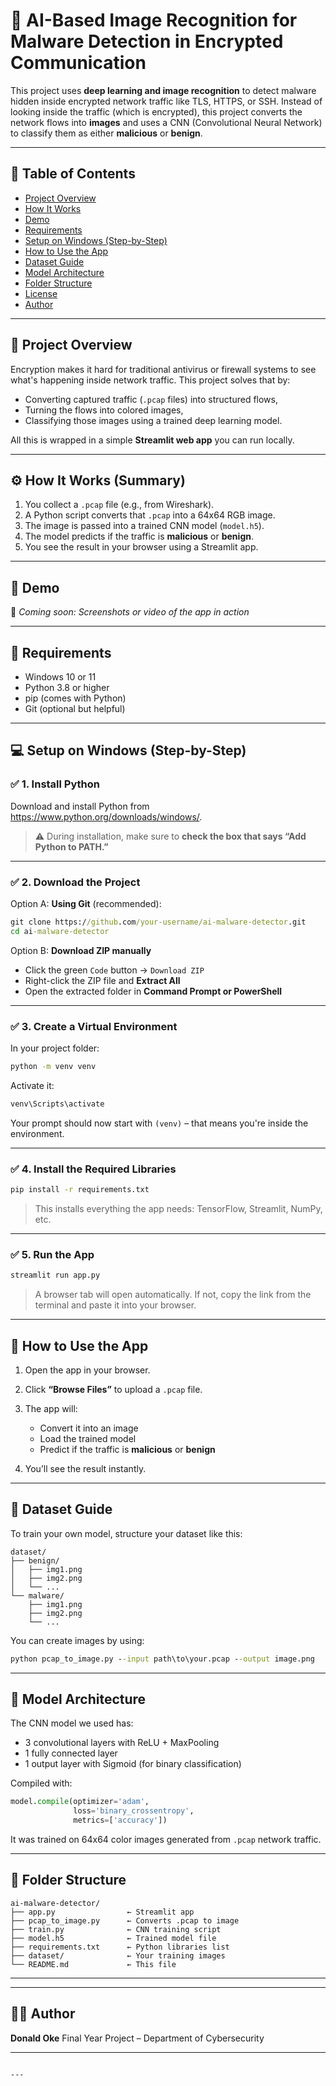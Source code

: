 # 🔐 AI-Based Image Recognition for Malware Detection in Encrypted Communication

This project uses **deep learning and image recognition** to detect malware hidden inside encrypted network traffic like TLS, HTTPS, or SSH. Instead of looking inside the traffic (which is encrypted), this project converts the network flows into **images** and uses a CNN (Convolutional Neural Network) to classify them as either **malicious** or **benign**.

---

## 📌 Table of Contents

- [Project Overview](#project-overview)
- [How It Works](#how-it-works)
- [Demo](#demo)
- [Requirements](#requirements)
- [Setup on Windows (Step-by-Step)](#setup-on-windows-step-by-step)
- [How to Use the App](#how-to-use-the-app)
- [Dataset Guide](#dataset-guide)
- [Model Architecture](#model-architecture)
- [Folder Structure](#folder-structure)
- [License](#license)
- [Author](#author)

---

## 📖 Project Overview

Encryption makes it hard for traditional antivirus or firewall systems to see what's happening inside network traffic. This project solves that by:
- Converting captured traffic (`.pcap` files) into structured flows,
- Turning the flows into colored images,
- Classifying those images using a trained deep learning model.

All this is wrapped in a simple **Streamlit web app** you can run locally.

---

## ⚙️ How It Works (Summary)

1. You collect a `.pcap` file (e.g., from Wireshark).
2. A Python script converts that `.pcap` into a 64x64 RGB image.
3. The image is passed into a trained CNN model (`model.h5`).
4. The model predicts if the traffic is **malicious** or **benign**.
5. You see the result in your browser using a Streamlit app.

---

## 🎥 Demo

📸 *Coming soon: Screenshots or video of the app in action*

---

## 🧰 Requirements

- Windows 10 or 11
- Python 3.8 or higher
- pip (comes with Python)
- Git (optional but helpful)

---

## 💻 Setup on Windows (Step-by-Step)

### ✅ 1. Install Python

Download and install Python from https://www.python.org/downloads/windows/.

> ⚠️ During installation, make sure to **check the box that says “Add Python to PATH.”**

---

### ✅ 2. Download the Project

Option A: **Using Git** (recommended):

```cmd
git clone https://github.com/your-username/ai-malware-detector.git
cd ai-malware-detector

````

Option B: **Download ZIP manually**

* Click the green `Code` button → `Download ZIP`
* Right-click the ZIP file and **Extract All**
* Open the extracted folder in **Command Prompt or PowerShell**

---

### ✅ 3. Create a Virtual Environment

In your project folder:

```cmd
python -m venv venv
```

Activate it:

```cmd
venv\Scripts\activate
```

Your prompt should now start with `(venv)` – that means you're inside the environment.

---

### ✅ 4. Install the Required Libraries

```cmd
pip install -r requirements.txt
```

> This installs everything the app needs: TensorFlow, Streamlit, NumPy, etc.

---

### ✅ 5. Run the App

```cmd
streamlit run app.py
```

> A browser tab will open automatically. If not, copy the link from the terminal and paste it into your browser.

---

## 🧪 How to Use the App

1. Open the app in your browser.
2. Click **“Browse Files”** to upload a `.pcap` file.
3. The app will:

   * Convert it into an image
   * Load the trained model
   * Predict if the traffic is **malicious** or **benign**
4. You’ll see the result instantly.

---

## 📁 Dataset Guide

To train your own model, structure your dataset like this:

```
dataset/
├── benign/
│   ├── img1.png
│   ├── img2.png
│   └── ...
└── malware/
    ├── img1.png
    ├── img2.png
    └── ...
```

You can create images by using:

```cmd
python pcap_to_image.py --input path\to\your.pcap --output image.png
```

---

## 🧠 Model Architecture

The CNN model we used has:

* 3 convolutional layers with ReLU + MaxPooling
* 1 fully connected layer
* 1 output layer with Sigmoid (for binary classification)

Compiled with:

```python
model.compile(optimizer='adam',
              loss='binary_crossentropy',
              metrics=['accuracy'])
```

It was trained on 64x64 color images generated from `.pcap` network traffic.

---

## 📂 Folder Structure

```
ai-malware-detector/
├── app.py                ← Streamlit app
├── pcap_to_image.py      ← Converts .pcap to image
├── train.py              ← CNN training script
├── model.h5              ← Trained model file
├── requirements.txt      ← Python libraries list
├── dataset/              ← Your training images
└── README.md             ← This file
```

---

---

## 👨‍🎓 Author

**Donald Oke**
Final Year Project – Department of Cybersecurity

---

```

---

```

